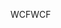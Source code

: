 <span data-ttu-id="2700b-101">WCF</span><span class="sxs-lookup"><span data-stu-id="2700b-101">WCF</span></span>